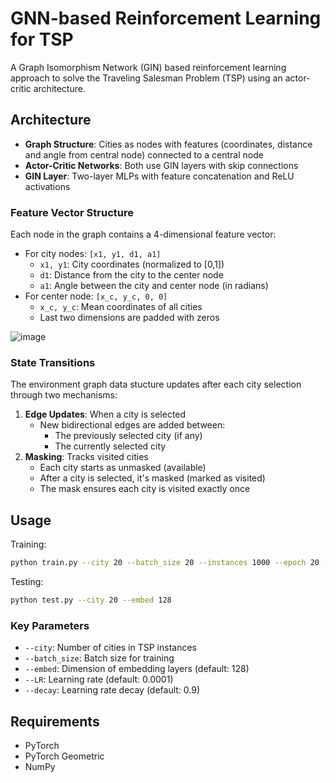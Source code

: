 # GNN-based Reinforcement Learning for TSP

A Graph Isomorphism Network (GIN) based reinforcement learning approach to solve the Traveling Salesman Problem (TSP) using an actor-critic architecture.

## Architecture
- **Graph Structure**: Cities as nodes with features (coordinates, distance and angle from central node) connected to a central node
- **Actor-Critic Networks**: Both use GIN layers with skip connections
- **GIN Layer**: Two-layer MLPs with feature concatenation and ReLU activations

### Feature Vector Structure
Each node in the graph contains a 4-dimensional feature vector:
- For city nodes: `[x1, y1, d1, a1]`
  - `x1, y1`: City coordinates (normalized to [0,1])
  - `d1`: Distance from the city to the center node
  - `a1`: Angle between the city and center node (in radians)
- For center node: `[x_c, y_c, 0, 0]`
  - `x_c, y_c`: Mean coordinates of all cities
  - Last two dimensions are padded with zeros

![image](https://github.com/user-attachments/assets/a468edf5-5e60-4cdc-b5b7-db988108eb10)


### State Transitions
The environment graph data stucture updates after each city selection through two mechanisms:
1. **Edge Updates**: When a city is selected
   - New bidirectional edges are added between:
     - The previously selected city (if any)
     - The currently selected city
2. **Masking**: Tracks visited cities
   - Each city starts as unmasked (available)
   - After a city is selected, it's masked (marked as visited)
   - The mask ensures each city is visited exactly once

## Usage

Training:
```bash
python train.py --city 20 --batch_size 20 --instances 1000 --epoch 20 --embed 128 --steps_per_epoch 100
```

Testing:
```bash
python test.py --city 20 --embed 128
```

### Key Parameters
- `--city`: Number of cities in TSP instances
- `--batch_size`: Batch size for training
- `--embed`: Dimension of embedding layers (default: 128)
- `--LR`: Learning rate (default: 0.0001)
- `--decay`: Learning rate decay (default: 0.9)

## Requirements
- PyTorch
- PyTorch Geometric
- NumPy
